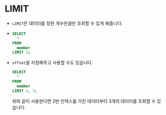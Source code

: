 # LIMIT

- `LIMIT`은 데이터를 정한 개수만큼만 조회할 수 있게 해줍니다.

- ```SQL
  SELECT
    *
  FROM
    member
  LIMIT 3;
  ```

- `offset`을 지정해주고 사용할 수도 있습니다.
  ```SQL
  SELECT
    *
  FROM
    member
  LIMIT 2, 3;
  ```
  위와 같이 사용한다면 2번 인덱스를 가진 데이터부터 3개의 데이터를 조회할 수 있습니다.

